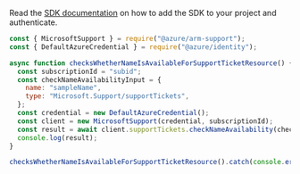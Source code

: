 Read the [SDK documentation](https://github.com/Azure/azure-sdk-for-js/blob/%40azure%2Farm-support_2.0.1/sdk/support/arm-support/README.md) on how to add the SDK to your project and authenticate.

```javascript
const { MicrosoftSupport } = require("@azure/arm-support");
const { DefaultAzureCredential } = require("@azure/identity");

async function checksWhetherNameIsAvailableForSupportTicketResource() {
  const subscriptionId = "subid";
  const checkNameAvailabilityInput = {
    name: "sampleName",
    type: "Microsoft.Support/supportTickets",
  };
  const credential = new DefaultAzureCredential();
  const client = new MicrosoftSupport(credential, subscriptionId);
  const result = await client.supportTickets.checkNameAvailability(checkNameAvailabilityInput);
  console.log(result);
}

checksWhetherNameIsAvailableForSupportTicketResource().catch(console.error);
```
